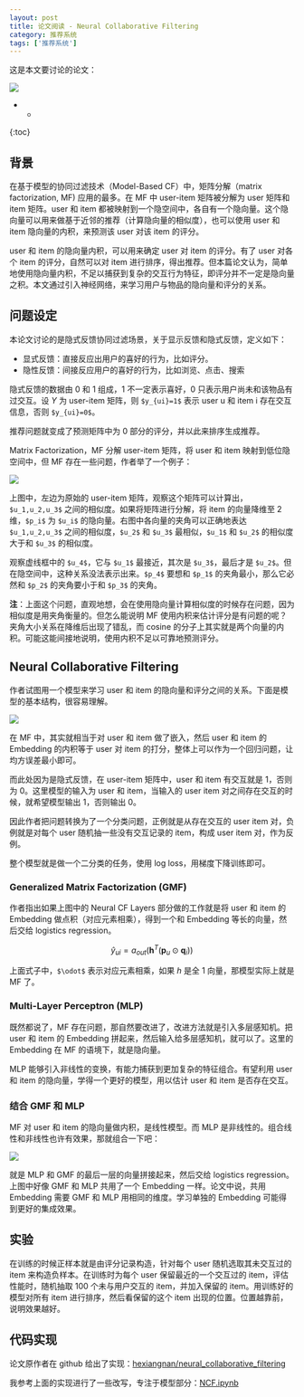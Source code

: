 ```yaml
---
layout: post
title: 论文阅读 - Neural Collaborative Filtering
category: 推荐系统
tags: ['推荐系统']
---
```


这是本文要讨论的论文：

![](https://wangyu-name.oss-cn-hangzhou.aliyuncs.com/superbed/2019/09/10/5d773f80451253d178363e13.jpg)

- *
{:toc}

## 背景

在基于模型的协同过滤技术（Model-Based CF）中，矩阵分解（matrix factorization, MF) 应用的最多。在 MF 中 user-item 矩阵被分解为 user 矩阵和 item 矩阵。user 和 item 都被映射到一个隐空间中，各自有一个隐向量。这个隐向量可以用来做基于近邻的推荐（计算隐向量的相似度），也可以使用 user 和 item 隐向量的内积，来预测该 user 对该 item 的评分。

user 和 item 的隐向量内积，可以用来确定 user 对 item 的评分。有了 user 对各个 item 的评分，自然可以对 item 进行排序，得出推荐。但本篇论文认为，简单地使用隐向量内积，不足以捕获到复杂的交互行为特征，即评分并不一定是隐向量之积。本文通过引入神经网络，来学习用户与物品的隐向量和评分的关系。

## 问题设定

本论文讨论的是隐式反馈协同过滤场景，关于显示反馈和隐式反馈，定义如下：

- 显式反馈：直接反应出用户的喜好的行为，比如评分。
- 隐性反馈：间接反应用户的喜好的行为，比如浏览、点击、搜索

隐式反馈的数据由 0 和 1 组成，1 不一定表示喜好，0 只表示用户尚未和该物品有过交互。设 $Y$ 为 user-item 矩阵，则 `$y_{ui}=1$` 表示 user u 和 item i 存在交互信息，否则 `$y_{ui}=0$`。

推荐问题就变成了预测矩阵中为 0 部分的评分，并以此来排序生成推荐。

Matrix Factorization，MF 分解 user-item 矩阵，将 user 和 item 映射到低位隐空间中，但 MF 存在一些问题，作者举了一个例子：

![](https://wangyu-name.oss-cn-hangzhou.aliyuncs.com/superbed/2019/09/10/5d7754b8451253d17838bc20.jpg)

上图中，左边为原始的 user-item 矩阵，观察这个矩阵可以计算出，`$u_1,u_2,u_3$` 之间的相似度。如果将矩阵进行分解，将 item 的向量降维至 2 维，`$p_i$` 为 `$u_i$` 的隐向量。右图中各向量的夹角可以正确地表达 `$u_1,u_2,u_3$` 之间的相似度，`$u_2$` 和 `$u_3$` 最相似，`$u_1$` 和 `$u_2$` 的相似度大于和 `$u_3$` 的相似度。

观察虚线框中的 `$u_4$`，它与 `$u_1$` 最接近，其次是 `$u_3$`，最后才是 `$u_2$`。但在隐空间中，这种关系没法表示出来。`$p_4$` 要想和 `$p_1$` 的夹角最小，那么它必然和 `$p_2$` 的夹角要小于和 `$p_3$` 的夹角。

**注**：上面这个问题，直观地想，会在使用隐向量计算相似度的时候存在问题，因为相似度是用夹角衡量的。但怎么能说明 MF 使用内积来估计评分是有问题的呢？夹角大小关系在降维后出现了错乱，而 cosine 的分子上其实就是两个向量的内积。可能这能间接地说明，使用内积不足以可靠地预测评分。

## Neural Collaborative Filtering

作者试图用一个模型来学习 user 和 item 的隐向量和评分之间的关系。下面是模型的基本结构，很容易理解。

![](https://wangyu-name.oss-cn-hangzhou.aliyuncs.com/superbed/2019/09/10/5d7759f9451253d178397ea8.jpg)

在 MF 中，其实就相当于对 user 和 item 做了嵌入，然后 user 和 item 的 Embedding 的内积等于 user 对 item 的打分，整体上可以作为一个回归问题，让均方误差最小即可。

而此处因为是隐式反馈，在 user-item 矩阵中，user 和 item 有交互就是 1，否则为 0。这里模型的输入为 user 和 item，当输入的 user item 对之间存在交互的时候，就希望模型输出 1，否则输出 0。

因此作者把问题转换为了一个分类问题，正例就是从存在交互的 user item 对，负例就是对每个 user 随机抽一些没有交互记录的 item，构成 user item 对，作为反例。

整个模型就是做一个二分类的任务，使用 log loss，用梯度下降训练即可。

### Generalized Matrix Factorization (GMF)

作者指出如果上图中的 Neural CF Layers 部分做的工作就是将 user 和 item 的 Embedding 做点积（对应元素相乘），得到一个和 Embedding 等长的向量，然后交给 logistics regression。

$$
\hat{y}_{u i}=a_{o u t}\left(\mathbf{h}^{T}\left(\mathbf{p}_{u} \odot \mathbf{q}_{i}\right)\right)
$$

上面式子中，`$\odot$` 表示对应元素相乘，如果 $h$ 是全 1 向量，那模型实际上就是 MF 了。


### Multi-Layer Perceptron (MLP)

既然都说了，MF 存在问题，那自然要改进了，改进方法就是引入多层感知机。把 user 和 item 的 Embedding 拼起来，然后输入给多层感知机，就可以了。这里的 Embedding 在 MF 的语境下，就是隐向量。

MLP 能够引入非线性的变换，有能力捕获到更加复杂的特征组合。有望利用 user 和 item 的隐向量，学得一个更好的模型，用以估计 user 和 item 是否存在交互。

### 结合 GMF 和 MLP

MF 对 user 和 item 的隐向量做内积，是线性模型。而 MLP 是非线性的。组合线性和非线性也许有效果，那就组合一下吧：

![](https://wangyu-name.oss-cn-hangzhou.aliyuncs.com/superbed/2019/09/10/5d776506451253d1783ac347.jpg)

就是 MLP 和 GMF 的最后一层的向量拼接起来，然后交给 logistics regression。上图中好像 GMF 和 MLP 共用了一个 Embedding 一样。论文中说，共用 Embedding 需要 GMF 和 MLP 用相同的维度。学习单独的 Embedding 可能得到更好的集成效果。


## 实验

在训练的时候正样本就是由评分记录构造，针对每个 user 随机选取其未交互过的 item 来构造负样本。在训练时为每个 user 保留最近的一个交互过的 item，评估性能时，随机抽取 100 个未与用户交互的 item，并加入保留的 item。用训练好的模型对所有 item 进行排序，然后看保留的这个 item 出现的位置。位置越靠前，说明效果越好。

## 代码实现

论文原作者在 github 给出了实现：[hexiangnan/neural_collaborative_filtering](https://github.com/hexiangnan/neural_collaborative_filtering)

我参考上面的实现进行了一些改写，专注于模型部分：[NCF.ipynb](https://github.com/wy-ei/notebook/blob/master/recommender_systems/NCF.ipynb)